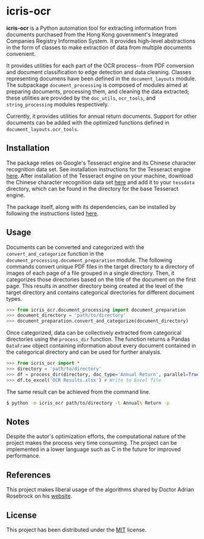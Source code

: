 # icris-ocr

**icris-ocr** is a Python automation tool for extracting information from documents purchased from the Hong Kong government's Integrated Companies Registry Information System. It provides high-level abstractions in the form of classes to make extraction of data from multiple documents convenient.

It provides utilities for each part of the OCR process--from PDF conversion and document classification to edge detection and data cleaning. Classes representing documens have been defined in the `document_layouts` module. The subpackage `document_processing` is composed of modules aimed at preparing documents, processing them, and cleaning the data extracted; these utilities are provided by the `doc_utils`, `ocr_tools`, and `string_processing` modules respectively.

Currently, it provides utilities for annual return documents. Support for other documents can be added with the optimized functions defined in `document_layouts.ocr_tools`.

## Installation

The package relies on Google's Tesseract engine and its Chinese character recognition data set. See installation instructions for the Tesseract engine [here](https://www.pyimagesearch.com/2017/07/03/installing-tesseract-for-ocr/). After installation of the Tesseract engine on your machine, download the Chinese character recognition data set [here](https://github.com/tesseract-ocr/tessdata) and add it to your `tessdata` directory, which can be found in the directory for the base Tesseract engine.

The package itself, along with its dependencies, can be installed by following the instructions listed [here](https://cets.seas.upenn.edu/answers/install-python-module.html).

## Usage

Documents can be converted and categorized with the `convert_and_categorize` function in the `document_processing.document_preparation` module. The following commands convert unique PDF files in the target directory to a directory of images of each page of a file grouped in a single directory. Then, it categorizes those directories based on the title of the document on the first page. This results in another directory being created at the level of the target directory and contains categorical directories for different document types.

```Python
>>> from icris_ocr.document_processing import document_preparation
>>> document_directory = 'path/to/directory'
>>> document_preparation.convert_and_categorize(document_directory)
```

Once categorized, data can be collectively extracted from categorical directories using the `process_dir` function. The function returns a Pandas `DataFrame` object containing information about every document contained in the categorical directory and can be used for further analysis.

```Python
>>> from icris_ocr import *
>>> directory = 'path/to/directory'
>>> df = process_dir(directory, doc_type='Annual Return', parallel=True)
>>> df.to_excel('OCR Results.xlsx') # Write to Excel file
```

The same result can be achieved from the command line.

```Bash
$ python -m icris_ocr path/to/directory -t Annual\ Return -p
```

## Notes

Despite the autor's optimization efforts, the computational nature of the project makes the process very time consuming. The project can be implemented in a lower language such as C in the future for improved performance.

## References

This project makes liberal usage of the algorithms shared by Doctor Adrian Rosebrock on his [website](https://www.pyimagesearch.com).

## License

This project has been distributed under the [MIT](https://github.com/adityaverma415/icris_ocr/blob/master/LICENSE) license.

